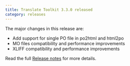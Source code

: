 ```yaml
---
title: Translate Toolkit 3.3.0 released
category: releases
---
```


The major changes in this release are:

- Add support for single PO file in po2html and html2po
- MO files compatibility and performance improvements
- XLIFF compatibility and performance improvements

Read the full [Release notes](http://docs.translatehouse.org/projects/translate-toolkit/en/latest/releases/3.3.0.html) for more details.
